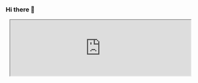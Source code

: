 ### Hi there 👋


<div id="header" align="center">
 <iframe src="https://giphy.com/embed/26n3JlvCHL3d9DAPu" width="480" />
 </div>

